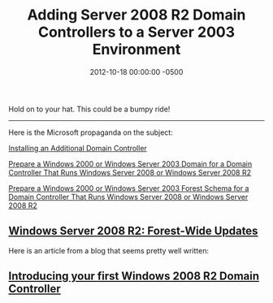 ﻿---
layout: post
title:  Adding Server 2008 R2 Domain Controllers to a Server 2003 Environment
date:   2012-10-18 00:00:00 -0500
categories: IT
---






Hold on to your hat. This could be a bumpy ride!

---
Here is the Microsoft propaganda on the subject:

<a href="http://technet.microsoft.com/en-us/library/cc733027(WS.10).aspx">Installing an Additional Domain Controller</a>

<a href="http://technet.microsoft.com/en-us/library/cc754670(WS.10).aspx">Prepare a Windows 2000 or Windows Server 2003 Domain for a Domain Controller That Runs Windows Server 2008 or Windows Server 2008 R2</a>

<a href="http://technet.microsoft.com/en-us/library/cc753437(WS.10).aspx">Prepare a Windows 2000 or Windows Server 2003 Forest Schema for a Domain Controller That Runs Windows Server 2008 or Windows Server 2008 R2</a>

<a href="http://technet.microsoft.com/en-us/library/dd378805(WS.10).aspx">Windows Server 2008 R2: Forest-Wide Updates</a>
---
Here is an article from a blog that seems pretty well written:

<a href="http://www.gk.id.au/2009/08/introducing-your-first-windows-2008-r2.html">Introducing your first Windows 2008 R2 Domain Controller</a>
---


